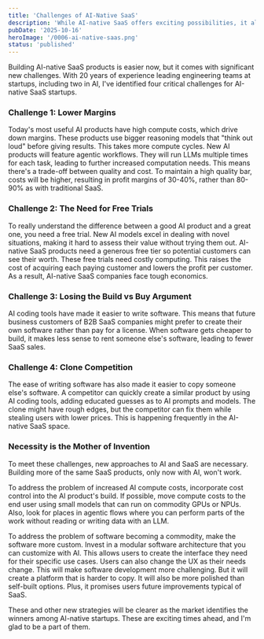 ```yaml
---
title: 'Challenges of AI-Native SaaS'
description: 'While AI-native SaaS offers exciting possibilities, it also presents unique challenges that can significantly impact profitability and market viability. Discover the four critical hurdles facing AI-native SaaS startups and explore innovative strategies to overcome them in this insightful post.'
pubDate: '2025-10-16'
heroImage: '/0006-ai-native-saas.png'
status: 'published'
---
```


Building AI-native SaaS products is easier now, but it comes with significant new challenges. With 20 years of experience leading engineering teams at startups, including two in AI, I've identified four critical challenges for AI-native SaaS startups.

### Challenge 1: Lower Margins

Today's most useful AI products have high compute costs, which drive down margins. These products use bigger reasoning models that "think out loud" before giving results. This takes more compute cycles. New AI products will feature agentic workflows. They will run LLMs multiple times for each task, leading to further increased computation needs. This means there's a trade-off between quality and cost. To maintain a high quality bar, costs will be higher, resulting in profit margins of 30-40%, rather than 80-90% as with traditional SaaS.

### Challenge 2: The Need for Free Trials

To really understand the difference between a good AI product and a great one, you need a free trial. New AI models excel in dealing with novel situations, making it hard to assess their value without trying them out. AI-native SaaS products need a generous free tier so potential customers can see their worth. These free trials need costly computing. This raises the cost of acquiring each paying customer and lowers the profit per customer. As a result, AI-native SaaS companies face tough economics.

### Challenge 3: Losing the Build vs Buy Argument

AI coding tools have made it easier to write software. This means that future business customers of B2B SaaS companies might prefer to create their own software rather than pay for a license. When software gets cheaper to build, it makes less sense to rent someone else's software, leading to fewer SaaS sales.

### Challenge 4: Clone Competition

The ease of writing software has also made it easier to copy someone else's software. A competitor can quickly create a similar product by using AI coding tools, adding educated guesses as to AI prompts and models. The clone might have rough edges, but the competitor can fix them while stealing users with lower prices. This is happening frequently in the AI-native SaaS space.

### Necessity is the Mother of Invention

To meet these challenges, new approaches to AI and SaaS are necessary. Building more of the same SaaS products, only now with AI, won't work.

To address the problem of increased AI compute costs, incorporate cost control into the AI product's build. If possible, move compute costs to the end user using small models that can run on commodity GPUs or NPUs. Also, look for places in agentic flows where you can perform parts of the work without reading or writing data with an LLM.

To address the problem of software becoming a commodity, make the software more custom. Invest in a modular software architecture that you can customize with AI. This allows users to create the interface they need for their specific use cases. Users can also change the UX as their needs change. This will make software development more challenging. But it will create a platform that is harder to copy. It will also be more polished than self-built options. Plus, it promises users future improvements typical of SaaS.

These and other new strategies will be clearer as the market identifies the winners among AI-native startups. These are exciting times ahead, and I'm glad to be a part of them.
